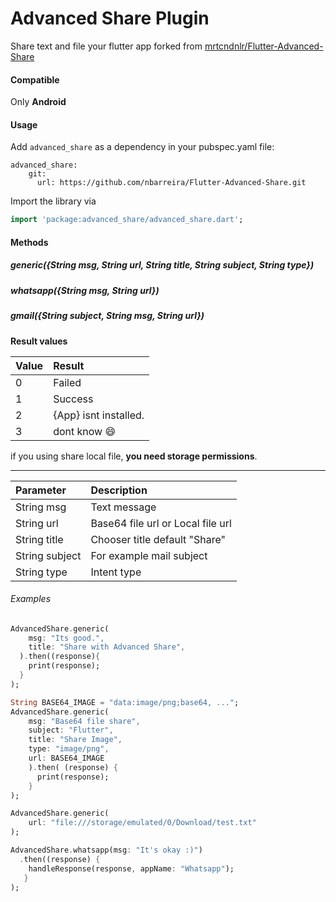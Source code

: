 # Advanced Share Plugin
Share text and file your flutter app forked from [mrtcndnlr/Flutter-Advanced-Share](https://github.com/mrtcndnlr/Flutter-Advanced-Share)

#### Compatible
Only **Android**

#### Usage
Add `advanced_share` as a dependency in your pubspec.yaml file:
```
advanced_share:
    git:
      url: https://github.com/nbarreira/Flutter-Advanced-Share.git
```



Import the library via
``` dart
import 'package:advanced_share/advanced_share.dart';
```
#### Methods
##### generic({String msg, String url, String title, String subject, String type})
##### whatsapp({String msg, String url})
##### gmail({String subject, String msg, String url})

**Result values**

| Value  | Result  |
| :------------ | :------------ |
| 0  | Failed  |
| 1  | Success  |
| 2  |  {App} isnt installed. |
| 3  | dont know :smile:  |

if you using share local file, **you need storage permissions**.

------------


| Parameter  | Description  |
| :------------ | :------------ |
| String msg  | Text message  |
| String url  | Base64 file url or Local file url  |
| String title  | Chooser title default "Share" |
| String subject  | For example mail subject  |
| String type  | Intent type  |

###### Examples
``` dart
AdvancedShare.generic(
    msg: "Its good.", 
    title: "Share with Advanced Share",
  ).then((response){
	print(response);
  }
);
```
``` dart
String BASE64_IMAGE = "data:image/png;base64, ...";
AdvancedShare.generic(
    msg: "Base64 file share", 
    subject: "Flutter",
    title: "Share Image",
    type: "image/png",
    url: BASE64_IMAGE
    ).then( (response) {
	  print(response);
    }
);
```
``` dart
AdvancedShare.generic(
    url: "file:///storage/emulated/0/Download/test.txt"
);
```
``` dart
AdvancedShare.whatsapp(msg: "It's okay :)")
  .then((response) {
    handleResponse(response, appName: "Whatsapp");
   }
);
```
